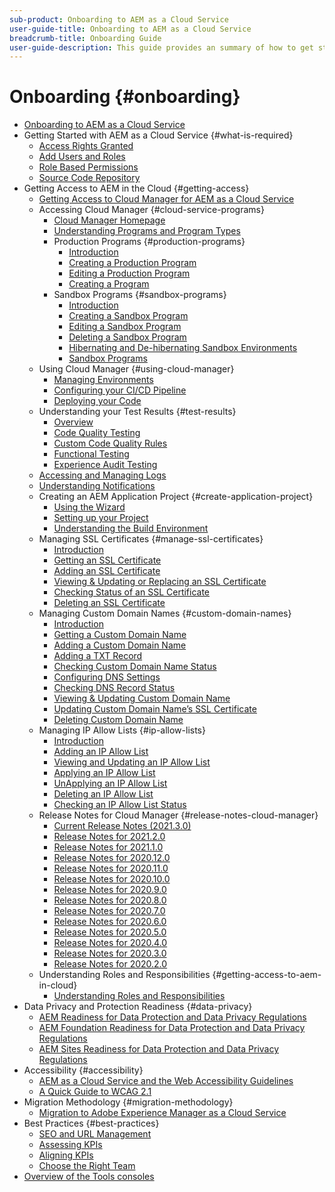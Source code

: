 ```yaml
---
sub-product: Onboarding to AEM as a Cloud Service
user-guide-title: Onboarding to AEM as a Cloud Service
breadcrumb-title: Onboarding Guide
user-guide-description: This guide provides an summary of how to get started with Experience Manager as a Cloud Service, including how to get access and important data protection information.
---
```


# Onboarding {#onboarding}

+ [Onboarding to AEM as a Cloud Service](/help/onboarding/home.md)
+ Getting Started with AEM as a Cloud Service {#what-is-required}
  + [Access Rights Granted](what-is-required/access-rights-granted.md)
  + [Add Users and Roles](what-is-required/add-users-roles.md)
  + [Role Based Permissions](what-is-required/role-based-permissions.md)
  + [Source Code Repository](what-is-required/source-code-repository.md)
+ Getting Access to AEM in the Cloud {#getting-access}  
  + [Getting Access to Cloud Manager for AEM as a Cloud Service](getting-access-to-aem-in-cloud/navigation.md)
  + Accessing Cloud Manager {#cloud-service-programs}
    + [Cloud Manager Homepage](getting-access-to-aem-in-cloud/first-time-login.md)
    + [Understanding Programs and Program Types](getting-access-to-aem-in-cloud/understand-program-types.md)
    + Production Programs {#production-programs}
      + [Introduction](/help/onboarding/getting-access-to-aem-in-cloud/introduction-production-programs.md)
      + [Creating a Production Program](getting-access-to-aem-in-cloud/creating-production-program.md)
      + [Editing a Production Program](/help/onboarding/getting-access-to-aem-in-cloud/editing-production-program.md)
      + [Creating a Program](getting-access-to-aem-in-cloud/creating-a-program.md)
    + Sandbox Programs {#sandbox-programs}
      + [Introduction](getting-access-to-aem-in-cloud/introduction-sandbox-programs.md)
      + [Creating a Sandbox Program](getting-access-to-aem-in-cloud/creating-sandbox-program.md)
      + [Editing a Sandbox Program](/help/onboarding/getting-access-to-aem-in-cloud/editing-sandbox-program.md)
      + [Deleting a Sandbox Program](getting-access-to-aem-in-cloud/deleting-sandbox-program.md)
      + [Hibernating and De-hibernating Sandbox Environments](/help/onboarding/getting-access-to-aem-in-cloud/hibernating-de-hibernating-sandbox-environments.md)
      + [Sandbox Programs](getting-access-to-aem-in-cloud/sandbox-programs.md)
  + Using Cloud Manager {#using-cloud-manager}
    + [Managing Environments](https://experienceleague.adobe.com/docs/experience-manager-cloud-service/implementing/using-cloud-manager/manage-environments.html)
    + [Configuring your CI/CD Pipeline](https://experienceleague.adobe.com/docs/experience-manager-cloud-service/implementing/using-cloud-manager/configure-pipeline.html)
    + [Deploying your Code](https://experienceleague.adobe.com/docs/experience-manager-cloud-service/implementing/using-cloud-manager/deploy-code.html)
  + Understanding your Test Results {#test-results}
    + [Overview](https://experienceleague.adobe.com/docs/experience-manager-cloud-service/implementing/using-cloud-manager/test-results/overview-test-results.html)
    + [Code Quality Testing](https://experienceleague.adobe.com/docs/experience-manager-cloud-service/implementing/using-cloud-manager/test-results/code-quality-testing.html)
    + [Custom Code Quality Rules](https://experienceleague.adobe.com/docs/experience-manager-cloud-service/implementing/using-cloud-manager/test-results/custom-code-quality-rules.html)
    + [Functional Testing](https://experienceleague.adobe.com/docs/experience-manager-cloud-service/implementing/using-cloud-manager/test-results/functional-testing.html)
    + [Experience Audit Testing](https://experienceleague.adobe.com/docs/experience-manager-cloud-service/implementing/using-cloud-manager/test-results/experience-audit-testing.html)  
  + [Accessing and Managing Logs](https://experienceleague.adobe.com/docs/experience-manager-cloud-service/implementing/using-cloud-manager/manage-logs.html)
  + [Understanding Notifications](https://experienceleague.adobe.com/docs/experience-manager-cloud-service/implementing/using-cloud-manager/notifications.html)
  + Creating an AEM Application Project {#create-application-project}
    + [Using the Wizard](getting-access-to-aem-in-cloud/using-the-wizard.md)
    + [Setting up your Project](getting-access-to-aem-in-cloud/setting-up-project.md)
    + [Understanding the Build Environment](getting-access-to-aem-in-cloud/build-environment-details.md)
  + Managing SSL Certificates {#manage-ssl-certificates}
    + [Introduction](https://experienceleague.adobe.com/docs/experience-manager-cloud-service/implementing/using-cloud-manager/manage-ssl-certificates/introduction.html)
    + [Getting an SSL Certificate](https://experienceleague.adobe.com/docs/experience-manager-cloud-service/implementing/using-cloud-manager/manage-ssl-certificates/get-ssl-certificate.html)
    + [Adding an SSL Certificate](https://experienceleague.adobe.com/docs/experience-manager-cloud-service/implementing/using-cloud-manager/manage-ssl-certificates/add-ssl-certificate.html)
    + [Viewing &  Updating or Replacing an SSL Certificate](https://experienceleague.adobe.com/docs/experience-manager-cloud-service/implementing/using-cloud-manager/manage-ssl-certificates/view-update-replace-ssl-certificate.html)
    + [Checking Status of an SSL Certificate](https://experienceleague.adobe.com/docs/experience-manager-cloud-service/implementing/using-cloud-manager/manage-ssl-certificates/check-status-ssl-certificate.html)  
    + [Deleting an SSL Certificate](https://experienceleague.adobe.com/docs/experience-manager-cloud-service/implementing/using-cloud-manager/manage-ssl-certificates/delete-ssl-certificate.html)
  + Managing Custom Domain Names {#custom-domain-names}
    + [Introduction](https://experienceleague.adobe.com/docs/experience-manager-cloud-service/implementing/using-cloud-manager/custom-domain-names/introduction.html)
    + [Getting a Custom Domain Name](https://experienceleague.adobe.com/docs/experience-manager-cloud-service/implementing/using-cloud-manager/custom-domain-names/get-custom-domain-name.html)
    + [Adding a Custom Domain Name](https://experienceleague.adobe.com/docs/experience-manager-cloud-service/implementing/using-cloud-manager/custom-domain-names/add-custom-domain-name.html)
    + [Adding a TXT Record](https://experienceleague.adobe.com/docs/experience-manager-cloud-service/implementing/using-cloud-manager/custom-domain-names/add-text-record.html)
    + [Checking Custom Domain Name Status](https://experienceleague.adobe.com/docs/experience-manager-cloud-service/implementing/using-cloud-manager/custom-domain-names/check-domain-name-status.html)
    + [Configuring DNS Settings](https://experienceleague.adobe.com/docs/experience-manager-cloud-service/implementing/using-cloud-manager/custom-domain-names/configure-dns-settings.html)  
    + [Checking DNS Record Status](https://experienceleague.adobe.com/docs/experience-manager-cloud-service/implementing/using-cloud-manager/custom-domain-names/check-dns-record-status.html)
    + [Viewing & Updating Custom Domain Name](https://experienceleague.adobe.com/docs/experience-manager-cloud-service/implementing/using-cloud-manager/custom-domain-names/view-update-replace-custom-domain-name.html)
    + [Updating Custom Domain Name’s SSL Certificate](https://experienceleague.adobe.com/docs/experience-manager-cloud-service/implementing/using-cloud-manager/custom-domain-names/update-cdn-ssl-certificate.html)
    + [Deleting Custom Domain Name](https://experienceleague.adobe.com/docs/experience-manager-cloud-service/implementing/using-cloud-manager/custom-domain-names/delete-custom-domain-name.html)
  + Managing IP Allow Lists {#ip-allow-lists}
    + [Introduction](https://experienceleague.adobe.com/docs/experience-manager-cloud-service/implementing/using-cloud-manager/ip-allow-lists/introduction.html)
    + [Adding an IP Allow List](https://experienceleague.adobe.com/docs/experience-manager-cloud-service/implementing/using-cloud-manager/ip-allow-lists/add-ip-allow-lists.html)
    + [Viewing and Updating an IP Allow List](https://experienceleague.adobe.com/docs/experience-manager-cloud-service/implementing/using-cloud-manager/ip-allow-lists/view-update-ip-allow-list.html)
    + [Applying an IP Allow List](https://experienceleague.adobe.com/docs/experience-manager-cloud-service/implementing/using-cloud-manager/ip-allow-lists/apply-allow-list.html)
    + [UnApplying an IP Allow List](https://experienceleague.adobe.com/docs/experience-manager-cloud-service/implementing/using-cloud-manager/ip-allow-lists/unapply-ip-allow-list.html)  
    + [Deleting an IP Allow List](https://experienceleague.adobe.com/docs/experience-manager-cloud-service/implementing/using-cloud-manager/ip-allow-lists/delete-ip-allow-list.html)
    + [Checking an IP Allow List Status](https://experienceleague.adobe.com/docs/experience-manager-cloud-service/implementing/using-cloud-manager/ip-allow-lists/check-ip-allow-list-status.html)
  + Release Notes for Cloud Manager {#release-notes-cloud-manager}
    + [Current Release Notes (2021.3.0)](/help/onboarding/release-notes-cloud-manager/release-notes-cm-current.md)
    + [Release Notes for 2021.2.0](/help/onboarding/release-notes-cloud-manager/release-notes-cm-2021-2-0.md)
    + [Release Notes for 2021.1.0](/help/onboarding/release-notes-cloud-manager/release-notes-cm-2021-1-0.md)
    + [Release Notes for 2020.12.0](/help/onboarding/release-notes-cloud-manager/release-notes-cm-2020-12-0.md)
    + [Release Notes for 2020.11.0](/help/onboarding/release-notes-cloud-manager/release-notes-cm-2020-11-0.md)
    + [Release Notes for 2020.10.0](/help/onboarding/release-notes-cloud-manager/release-notes-cm-2020-10-0.md)
    + [Release Notes for 2020.9.0](/help/onboarding/release-notes-cloud-manager/release-notes-cm-2020-9-0.md)
    + [Release Notes for 2020.8.0](/help/onboarding/release-notes-cloud-manager/release-notes-cm-2020-8-0.md)
    + [Release Notes for 2020.7.0](/help/onboarding/release-notes-cloud-manager/release-notes-cm-2020-7-0.md)
    + [Release Notes for 2020.6.0](/help/onboarding/release-notes-cloud-manager/release-notes-cm-2020-6-0.md)
    + [Release Notes for 2020.5.0](/help/onboarding/release-notes-cloud-manager/release-notes-cm-2020-5-0.md)
    + [Release Notes for 2020.4.0](/help/onboarding/release-notes-cloud-manager/release-notes-cm-2020-4-0.md)
    + [Release Notes for 2020.3.0](/help/onboarding/release-notes-cloud-manager/release-notes-cm-2020-3-0.md)
    + [Release Notes for 2020.2.0](/help/onboarding/release-notes-cloud-manager/release-notes-cm-2020-2-0.md)
  + Understanding Roles and Responsibilities {#getting-access-to-aem-in-cloud}
    + [Understanding Roles and Responsibilities](getting-access-to-aem-in-cloud/roles-responsibilities.md)
+ Data Privacy and Protection Readiness {#data-privacy}
  + [AEM Readiness for Data Protection and Data Privacy Regulations](data-privacy-and-protection-readiness/aem-readiness.md)
  + [AEM Foundation Readiness for Data Protection and Data Privacy Regulations](data-privacy-and-protection-readiness/foundation-readiness.md)
  + [AEM Sites Readiness for Data Protection and Data Privacy Regulations](data-privacy-and-protection-readiness/sites-readiness.md)
+ Accessibility {#accessibility}
  + [AEM as a Cloud Service and the Web Accessibility Guidelines](accessibility/web-accessibility.md)
  + [A Quick Guide to WCAG 2.1](accessibility/quick-guide-wcag.md)
+ Migration Methodology {#migration-methodology}
  + [Migration to Adobe Experience Manager as a Cloud Service](migration-methodology/getting-started.md)
+ Best Practices {#best-practices}
  + [SEO and URL Management](best-practices/seo-and-url-management.md)
  + [Assessing KPIs](best-practices/assessing-kpis.md)
  + [Aligning KPIs](best-practices/aligning-kpis.md)
  + [Choose the Right Team](best-practices/choose-right-team.md)
+ [Overview of the Tools consoles](tools-consoles.md)
